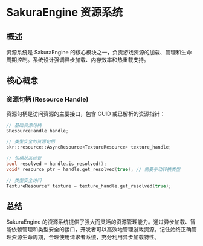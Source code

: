 # SakuraEngine 资源系统

## 概述

资源系统是 SakuraEngine 的核心模块之一，负责游戏资源的加载、管理和生命周期控制。系统设计强调异步加载、内存效率和热重载支持。

## 核心概念

### 资源句柄 (Resource Handle)

资源句柄是访问资源的主要接口，包含 GUID 或已解析的资源指针：

```cpp
// 基础资源句柄
SResourceHandle handle;

// 类型安全的资源句柄
skr::resource::AsyncResource<TextureResource> texture_handle;

// 句柄状态检查
bool resolved = handle.is_resolved();
void* resource_ptr = handle.get_resolved(true); // 需要手动转换类型

// 类型安全访问
TextureResource* texture = texture_handle.get_resolved(true);
```

## 总结

SakuraEngine 的资源系统提供了强大而灵活的资源管理能力。通过异步加载、智能依赖管理和类型安全的接口，开发者可以高效地管理游戏资源。记住始终正确管理资源生命周期，合理使用请求者系统，充分利用异步加载特性。